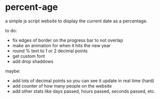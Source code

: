 # percent-age
a simple js script website to display the current date as a percentage.


to do:

- fix edges of border on the progress bar to not overlap
- make an animation for when it hits the new year
- round % text to 1 or 2 decimal points
- get custom font
- add drop shaddows

maybe:
- add lots of decimal points so you can see it update in real time (hard)
- add counter of how many people on the website
- add other stats like days passed, hours passed, seconds passed, etc.
